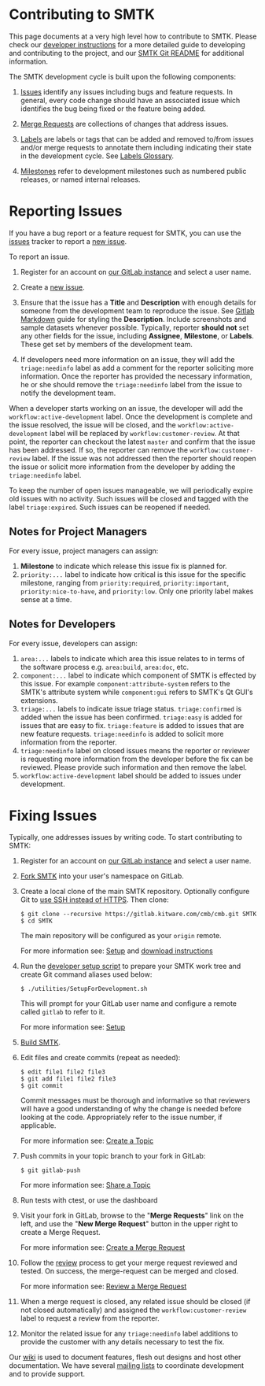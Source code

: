 Contributing to SMTK
========================

This page documents at a very high level how to contribute to SMTK.
Please check our [developer instructions][] for a more detailed guide to
developing and contributing to the project, and our [SMTK Git README][]
for additional information.

The SMTK development cycle is built upon the following components:

1. [Issues][] identify any issues including bugs and feature requests. In
   general, every code change should have an associated issue which identifies
   the bug being fixed or the feature being added.

2. [Merge Requests][] are collections of changes that address issues.

3. [Labels][] are labels or tags that can be added and removed to/from issues
   and/or merge requests to annotate them including indicating their state in
   the development cycle. See [Labels Glossary][].

4. [Milestones][] refer to development milestones such as numbered public
   releases, or named internal releases.

Reporting Issues
================

If you have a bug report or a feature request for SMTK, you can use the
[issues][] tracker to report a [new issue][].

To report an issue.

1.  Register for an account on [our GitLab instance][GitLab Access]  and select a user name.

2. Create a [new issue][].

3. Ensure that the  issue has a **Title** and **Description**
   with enough details for someone from the development team to reproduce the
   issue. See [Gitlab Markdown] guide for styling the **Description**. Include
   screenshots and sample datasets whenever possible. Typically, reporter
   **should not** set any other fields for the issue, including
   **Assignee**, **Milestone**, or **Labels**. These get set by members of the
   development team.

4. If developers need more information on an issue, they will add the
   `triage:needinfo` label as add a comment for the reporter soliciting more
   information. Once the reporter has provided the necessary information, he or she
   should remove the `triage:needinfo` label from the issue to notify the
   development team.

When a developer starts working on an issue, the developer will add the
`workflow:active-development` label. Once the development is complete and the issue
resolved, the issue will be closed, and the `workflow:active-development` label
will be replaced by `workflow:customer-review`. At that point, the reporter can
checkout the latest `master` and confirm that the issue has been addressed. If so,
the reporter can remove the `workflow:customer-review` label. If the issue was not
addressed then the reporter should reopen the issue or solicit more information
from the developer by adding the `triage:needinfo` label.

To keep the number of open issues manageable, we will periodically expire old issues
with no activity. Such issues will be closed and tagged with the label
`triage:expired`. Such issues can be reopened if needed.

Notes for Project Managers
--------------------------

For every issue, project managers can assign:

1. **Milestone** to indicate which release this issue fix is planned for.
2. `priority:...` label to indicate how critical is this issue for the specific
   milestone, ranging from `priority:required`, `priority:important`,
   `priority:nice-to-have`, and `priority:low`. Only one priority label makes
   sense at a time.

Notes for Developers
--------------------

For every issue, developers can assign:

1. `area:...` labels to indicate which area this issue relates to in terms of the software process e.g. `area:build`,
   `area:doc`, etc.
2. `component:...` label to indicate which component of SMTK is effected by  this issue. For example `component:attribute-system` refers to the SMTK's attribute system while `component:gui` refers to SMTK's Qt GUI's extensions.
3. `triage:...` labels to indicate issue triage status. `triage:confirmed` is added
    when the issue has been confirmed. `triage:easy` is added for issues that are
    easy to fix. `triage:feature` is added to issues that are new feature requests.
    `triage:needinfo` is added to solicit more information from the reporter.
4. `triage:needinfo` label on closed issues means the reporter or reviewer is
    requesting more information from the developer before the fix can be reviewed.
    Please provide such information and then remove the label.
5. `workflow:active-development` label should be added to issues under development.


Fixing Issues
=============

Typically, one addresses issues by writing code. To start contributing to SMTK:

1.  Register for an account on [our GitLab instance][GitLab Access]  and select a user name.

2.  [Fork SMTK][] into your user's namespace on GitLab.

3.  Create a local clone of the main SMTK repository. Optionally configure
    Git to [use SSH instead of HTTPS][].
    Then clone:

        $ git clone --recursive https://gitlab.kitware.com/cmb/cmb.git SMTK
        $ cd SMTK

    The main repository will be configured as your `origin` remote.

    For more information see: [Setup][] and [download instructions][]

4.  Run the [developer setup script][] to prepare your SMTK work
    tree and create Git command aliases used below:

        $ ./utilities/SetupForDevelopment.sh

    This will prompt for your GitLab user name and configure a remote
    called `gitlab` to refer to it.

    For more information see: [Setup][]

5.  [Build SMTK].

6.  Edit files and create commits (repeat as needed):

        $ edit file1 file2 file3
        $ git add file1 file2 file3
        $ git commit

    Commit messages must be thorough and informative so that
    reviewers will have a good understanding of why the change is
    needed before looking at the code. Appropriately refer to the issue
    number, if applicable.

    For more information see: [Create a Topic][]

7.  Push commits in your topic branch to your fork in GitLab:

        $ git gitlab-push

    For more information see: [Share a Topic][]

8.  Run tests with ctest, or use the dashboard

9.  Visit your fork in GitLab, browse to the "**Merge Requests**" link on the
    left, and use the "**New Merge Request**" button in the upper right to
    create a Merge Request.

    For more information see: [Create a Merge Request][]

8.  Follow the [review][] process to get your merge request reviewed and tested.
    On success, the merge-request can be merged and closed.

    For more information see: [Review a Merge Request][]

9.  When a merge request is closed, any related issue should be closed (if not
    closed automatically) and assigned the `workflow:customer-review` label to
    request a review from the reporter.

10. Monitor the related issue for any `triage:needinfo` label additions to provide
    the customer with any details necessary to test the fix.

Our [wiki][] is used to document features, flesh out designs and host other
documentation. We have several [mailing lists][] to coordinate development and
to provide support.

[SMTK Git README]: doc/dev/README.md
[developer instructions]: doc/dev/develop.md
[GitLab Access]: https://gitlab.kitware.com/users/sign_in
[Fork SMTK]: https://gitlab.kitware.com/cmb/smtk/forks/new
[use SSH instead of HTTPS]: doc/dev/download.md#use-ssh-instead-of-https
[download instructions]: doc/dev/download.md#clone
[developer setup script]: Utilities/SetupForDevelopment.sh
[Setup]: doc/dev/develop.md#Setup
[Build SMTK]: doc/dev/build.md
[Create a Topic]: doc/dev/develop.md#create-a-topic
[Share a Topic]: doc/dev/develop.md#share-a-topic
[Create a Merge Request]: doc/dev/develop.md#create-a-merge-request
[Review a Merge Request]: doc/dev/develop.md#review-a-merge-request
[review]: doc/dev/develop.md#review-a-merge-request
[Issues]: https://gitlab.kitware.com/cmb/smtk/issues
[Merge Requests]: https://gitlab.kitware.com/cmb/smtk/merge_requests
[Labels]: https://gitlab.kitware.com/cmb/smtk/labels
[Milestones]: https://gitlab.kitware.com/cmb/smtk/milestones
[Wiki]: https://gitlab.kitware.com/cmb/smtk/wikis/pages
[Mailing Lists]: http://www.computationalmodelbuilder.org/mailinglist/
[Gitlab Markdown]: https://gitlab.kitware.com/help/user/markdown.md
[new issue]: https://gitlab.kitware.com/cmb/smtk/issues/new
[Labels Glossary]: doc/dev/labels.md
